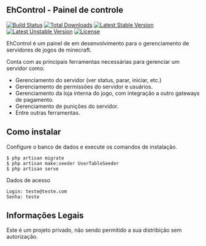 ## EhControl - Painel de controle

[![Build Status](https://travis-ci.org/laravel/framework.svg)](https://travis-ci.org/laravel/framework)
[![Total Downloads](https://poser.pugx.org/laravel/framework/d/total.svg)](https://packagist.org/packages/laravel/framework)
[![Latest Stable Version](https://poser.pugx.org/laravel/framework/v/stable.svg)](https://packagist.org/packages/laravel/framework)
[![Latest Unstable Version](https://poser.pugx.org/laravel/framework/v/unstable.svg)](https://packagist.org/packages/laravel/framework)
[![License](https://poser.pugx.org/laravel/framework/license.svg)](https://packagist.org/packages/laravel/framework)

EhControl é um painel de em desenvolvimento para o gerenciamento de servidores de jogos de minecraft.

Conta com as principais ferramentas necessárias para gerenciar um servidor como:

* Gerenciamento do servidor (ver status, parar, iniciar, etc.)
* Gerenciamento de permissões do servidor e usuários.
* Gerenciamento da loja interna do jogo, com integração a outro gateways de pagamento.
* Gerenciamento de punições do servidor.
* Entre outras ferramentas.


## Como instalar

Configure o banco de dados e execute os comandos de instalação.

    $ php artisan migrate
    $ php artisan make:seeder UserTableSeeder
    $ php artisan serve


Dados de acesso

    Login: teste@teste.com
    Senha: teste

## Informações Legais

Este é um projeto privado, não sendo permitido a sua distribição sem autorização.

